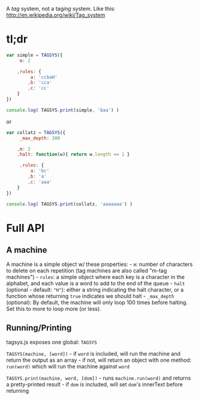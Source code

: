 A *tag* system, not a tag*ing* system.
Like this: http://en.wikipedia.org/wiki/Tag_system

tl;dr
====

```js
var simple = TAGSYS({
     m: 2

    ,rules: {
         a: 'ccbaH'
        ,b: 'cca'
        ,c: 'cc'
    }
})

console.log( TAGSYS.print(simple, 'baa') )
```

or

```js
var collatz = TAGSYS({
     _max_depth: 300

    ,m: 2 
    ,halt: function(w){ return w.length <= 1 }

     ,rules: {
         a: 'bc'
        ,b: 'a'
        ,c: 'aaa'
    }
})

console.log( TAGSYS.print(collatz, 'aaaaaaa') )
```


Full API
====

A machine
----
A machine is a simple object w/ these properties:
    - `m`: number of characters to delete on each repetition (tag machines are also called "m-tag machines")
    - `rules`: a simple object where each key is a character in the alphabet, and each value is a word to add to the end of the queue
    - `halt` (optional - default: `"H"`): either a string indicating the halt character, or a function whose returning `true` indicates we should halt
    - `_max_depth` (optional): By default, the machine will only loop 100 times before halting. Set this to more to loop more (or less).

Running/Printing
----
tagsys.js exposes one global: `TAGSYS`

`TAGSYS(machine, [word])` 
    - if `word` is included, will run the machine and return the output as an array
    - if not, will return an object with one method: `run(word)` which will run the machine against `word`


`TAGSYS.print(machine, word, [dom])`
    - runs `machine.run(word)` and returns a pretty-printed result
    - if `dom` is included, will set `dom`'s innerText before returning
    


